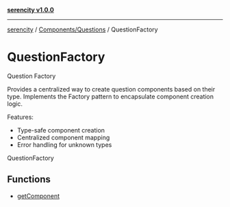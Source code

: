 [**serencity v1.0.0**](../../../../README.md)

***

[serencity](../../../../modules.md) / [Components/Questions](../../README.md) / QuestionFactory

# QuestionFactory

Question Factory

Provides a centralized way to create question components based on their type.
Implements the Factory pattern to encapsulate component creation logic.

Features:
- Type-safe component creation
- Centralized component mapping
- Error handling for unknown types

 QuestionFactory

## Functions

- [getComponent](functions/getComponent.md)
